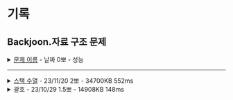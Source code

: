 # 기록

## Backjoon.자료 구조 문제

<details>
<summary><a href="">문제 이름</a> - 날짜 0뽀 - 성능</summary>
<div markdown="1">
<ul>
<li>- [문제 링크]() </li>
<li>- 공개한 1등 기록: </li>
<li>- 추정 시간 복잡도: </li>
<li>- 문제 핵심</li>
<li>- 해결 과정</li>
<li>- 다른 코드 감상 및 배울 점</li>
<li>- 궁금하다! 더 공부하고 싶다!</li>
<li>- 하고 싶은 말</li>
<li>- [노션 링크]() - 다른 코드 및 틀린 코드 확인</li>
</ul>
</div>
</details>

-----

<details>
<summary><a href="StackSequence.java">스택 수열</a> - 23/11/20 2뽀 - 34700KB 552ms</summary>
<div markdown="1">
<ul>
<li><a href="https://www.acmicpc.net/problem/1874">문제 링크</a></li>
<li>공개한 1등 기록: 15980KB 184ms</li>
<li>문제 핵심<ul>
<li>스택에 push하는 순서는 오름차순일 때, 스택으로 주어진 수열을 만들 수 있는가. 있다면 push+, pop-하는 순서 출력, 못하면 NO</li>
</ul>
</li>
<li>해결 과정<ul>
<li>while 조건: stack이 빌 때까지로 설정</li>
<li>stack의 맨 위와 todoArr 값이 같으면 일단 stack에서 pop(&#39;-&#39;), todoIdx+1 진행 → 이후 stack이 비었는데, pq는 비지 않았다면, 바로 pq 다음 값 push하는 조건 추가</li>
<li>stack의 맨 위와 todoArr 값이 같지 않으면, 먼저pq에 남아 있는 값이 더 없는지 비교 후 없다면 NO로 초기화 후 break -&gt; 조건에 걸리지 않으면pop이 불가하니 push(&#39;+&#39;) 뿐.</li>
</ul>
</li>
<li>다른 코드 감상 및 배울 점<ul>
<li>1부터 n까지임을 이용, FIFO이기 때문에 해당 숫자까지의 수를 전부 stack에 넣어야만 해당 숫자를 pop할 수 있다는 점 이용해 입력 받은 즉시 하위 숫자를 stack에 넣으며 진행 가능. 
→ 입력 받은 숫자 이하만큼(number로 어디까지였는지 저장) stack 배열에 추가, stack top과 입력받은 숫자가 같으면 pop, 같지 않으면 불가로 NO 출력 후 return, 입력 완료 후에는 계속 pop 후 char 배열인 answer 바로 출력</li>
</ul>
</li>
<li>궁금하다! 더 공부하고 싶다! <ul>
<li>.</li>
</ul>
</li>
<li>하고 싶은 말<ul>
<li>입력과 동시에 진행하는 방법을 열심히 생각해 보자!</li>
<li>Stack 사용하지 않고, Stack 문제 풀어내기!</li>
<li>재미있게 풀었다. 이런 것만 슉슉 나오면 얼마나 좋을까~.~ 시간은 쫌 걸렸지만, 그래도 재밌으니까~</li>
</ul>
</li>
<li><a href="https://hannanana.notion.site/_1874-613eb1e053d04392b52d8bf24bf827bf?pvs=4">노션 링크</a> - 다른 코드 및 틀린 코드 확인</li>
</ul>
</div>
</details>

<details>
<summary>괄호 - 23/10/29 1.5뽀 - 14908KB 148ms</summary>
<div markdown="1">
<ul>
<li>공개한 1등 기록: 14224KB 120ms </li>
<li>문제 핵심<ul>
<li>&quot;(&quot; 보다 &quot;)&quot; 많아지는 순간 OUT, 끝났을 때 닫히지 않은 &quot;(&quot;가 남아 있는 경우도 OUT</li>
<li>&quot;(&quot;는 +1, &quot;)&quot;는 -1, sum이 음수가 되면 NO, <ul>
<li>끝났을 때 0인 경우 YES, 그 외는 NO</li>
</ul>
</li>
</ul>
</li>
<li>어려웠던 부분 해결<ul>
<li>StringTokenizer &quot;&quot; 구분해 출력하려 했지만 실패 -&gt; String .split 사용, StringTokenizer는 구분자가 문자 1개 이상이어야 함.</li>
</ul>
</li>
<li>순위 코드 분석 후 배운 점<ul>
<li>str.toCharArray()로 char배열로 변환</li>
<li>“(”이 과반 이상인 경우도 OUT</li>
<li>replace(&quot;()&quot;, &quot;&quot;); 이용</li>
</ul>
</li>
<li>보충이 필요한 지식<ul>
<li>StringTokenizer 구분자</li>
</ul>
</li>
<li>~칭찬~<ul>
<li>처음에 flag로 조건을 나눌 수 있었다! flag가.. 진짜 유용한 발상이다.</li>
<li>쇠파이프 문제랑 비슷했다...! 하위 호환인거 같긴 하지만, 그땐 감도 못 잡았는데, 풀어내서 기뻤다^_^!!!</li>
</ul>
</li>
</ul>
</div>
</details>